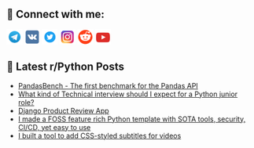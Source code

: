 ## 🔎 Connect with me:
[<img src="https://github.com/bullbesh/bullbesh/blob/main/images/Telegram.png" width="32" height="32" />](https://t.me/bullbesh)
[<img src="https://github.com/bullbesh/bullbesh/blob/main/images/VK.png" width="32" height="32" />](https://vk.com/bullbesh)
[<img src="https://github.com/bullbesh/bullbesh/blob/main/images/Twitter.png" width="32" height="32" />](https://twitter.com/bullbesh1)
[<img src="https://github.com/bullbesh/bullbesh/blob/main/images/Instagram.png" width="32" height="32" />](https://www.instagram.com/bullbesh)
[<img src="https://github.com/bullbesh/bullbesh/blob/main/images/Reddit.png" width="32" height="32" />](https://www.reddit.com/user/bullbesh)
[<img src="https://github.com/bullbesh/bullbesh/blob/main/images/YouTube.png" width="32" height="32" />](https://www.youtube.com/channel/UCtfjRs6uzgq5mfm8S06WTcg)

## 📕 Latest r/Python Posts
<!-- BLOG-POST-LIST:START -->
- [PandasBench - The first benchmark for the Pandas API](https://www.reddit.com/r/Python/comments/1liumm2/pandasbench_the_first_benchmark_for_the_pandas_api/)
- [What kind of Technical interview should I expect for a Python junior role?](https://www.reddit.com/r/Python/comments/1lipfcu/what_kind_of_technical_interview_should_i_expect/)
- [Django Product Review App](https://www.reddit.com/r/Python/comments/1limw2z/django_product_review_app/)
- [I made a FOSS feature rich Python template with SOTA tools, security, CI/CD, yet easy to use](https://www.reddit.com/r/Python/comments/1lim6fb/i_made_a_foss_feature_rich_python_template_with/)
- [I built a tool to add CSS-styled subtitles for videos](https://www.reddit.com/r/Python/comments/1lilnty/i_built_a_tool_to_add_cssstyled_subtitles_for/)
<!-- BLOG-POST-LIST:END -->
